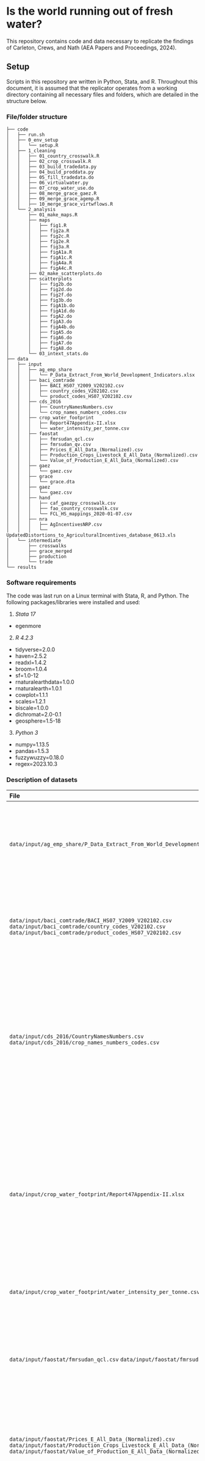 # Is the world running out of fresh water?
This repository contains code and data necessary to replicate the findings of Carleton, Crews, and Nath (AEA Papers and Proceedings, 2024).

## Setup
Scripts in this repository are written in Python, Stata, and R. Throughout this document, it is assumed that the replicator operates from a working directory containing all necessary files and folders, which are detailed in the structure below.

### File/folder structure
```text
├── code
│   ├── run.sh
│   ├── 0_env_setup
│   │   └── setup.R
│   ├── 1_cleaning
│   │   ├── 01_country_crosswalk.R
│   │   ├── 02_crop_crosswalk.R
│   │   ├── 03_build_tradedata.py
│   │   ├── 04_build_proddata.py
│   │   ├── 05_fill_tradedata.do
│   │   ├── 06_virtualwater.py
│   │   ├── 07_crop_water_use.do
│   │   ├── 08_merge_grace_gaez.R
│   │   ├── 09_merge_grace_agemp.R
│   │   ├── 10_merge_grace_virtwflows.R
│   └── 2_analysis
│       ├── 01_make_maps.R
│       ├── maps
│       │   ├── fig1.R
│       │   ├── fig2a.R
│       │   ├── fig2c.R
│       │   ├── fig2e.R
│       │   ├── fig3a.R
│       │   ├── figA1a.R
│       │   ├── figA1c.R
│       │   ├── figA4a.R
│       │   ├── figA4c.R
│       ├── 02_make_scatterplots.do
│       ├── scatterplots
│       │   ├── fig2b.do
│       │   ├── fig2d.do
│       │   ├── fig2f.do
│       │   ├── fig3b.do
│       │   ├── figA1b.do
│       │   ├── figA1d.do
│       │   ├── figA2.do
│       │   ├── figA3.do
│       │   ├── figA4b.do
│       │   ├── figA5.do
│       │   ├── figA6.do
│       │   ├── figA7.do
│       │   ├── figA8.do
│       └── 03_intext_stats.do
├── data
│   ├── input
│   │   ├── ag_emp_share
│   │   │   └── P_Data_Extract_From_World_Development_Indicators.xlsx
│   │   ├── baci_comtrade
│   │   │   ├── BACI_HS07_Y2009_V202102.csv
│   │   │   ├── country_codes_V202102.csv
│   │   │   └── product_codes_HS07_V202102.csv
│   │   ├── cds_2016
│   │   │   ├── CountryNamesNumbers.csv
│   │   │   └── crop_names_numbers_codes.csv
│   │   ├── crop_water_footprint
│   │   │   ├── Report47Appendix-II.xlsx
│   │   │   └── water_intensity_per_tonne.csv
│   │   ├── faostat
│   │   │   ├── fmrsudan_qcl.csv
│   │   │   ├── fmrsudan_qv.csv
│   │   │   ├── Prices_E_All_Data_(Normalized).csv
│   │   │   ├── Production_Crops_Livestock_E_All_Data_(Normalized).csv
│   │   │   └── Value_of_Production_E_All_Data_(Normalized).csv
│   │   ├── gaez
│   │   │   └── gaez.csv
│   │   ├── grace
│   │   │   └── grace.dta
│   │   ├── gaez
│   │   │   └── gaez.csv
│   │   ├── hand
│   │   │   ├── caf_gaezpy_crosswalk.csv
│   │   │   ├── fao_country_crosswalk.csv
│   │   │   └── FCL_HS_mappings_2020-01-07.csv
│   │   ├── nra
│   │   │   ├── AgIncentivesNRP.csv
│   │   │   └── UpdatedDistortions_to_AgriculturalIncentives_database_0613.xls
│   └── intermediate
│       ├── crosswalks
│       ├── grace_merged
│       ├── production
│       └── trade
└── results
```

### Software requirements
The code was last run on a Linux terminal with Stata, R, and Python. The following packages/libraries were installed and used:
1. *Stata 17*
 - egenmore
2. *R 4.2.3*
 - tidyverse=2.0.0
 - haven=2.5.2
 - readxl=1.4.2
 - broom=1.0.4
 - sf=1.0-12
 - rnaturalearthdata=1.0.0
 - rnaturalearth=1.0.1
 - cowplot=1.1.1
 - scales=1.2.1
 - biscale=1.0.0
 - dichromat=2.0-0.1
 - geosphere=1.5-18
3. *Python 3*
 - numpy=1.13.5
 - pandas=1.5.3
 - fuzzywuzzy=0.18.0
 - regex=2023.10.3

### Description of datasets
| File | Source | 
|:-------------|:----:|
| `data/input/ag_emp_share/P_Data_Extract_From_World_Development_Indicators.xlsx` | Agricultural employment share in 2009. Obtained from the World Bank's [World Development Indicators Database](https://databank.worldbank.org/source/world-development-indicators). |
| `data/input/baci_comtrade/BACI_HS07_Y2009_V202102.csv` `data/input/baci_comtrade/country_codes_V202102.csv` `data/input/baci_comtrade/product_codes_HS07_V202102.csv` | Bilateral trade flows (version HS07) from UN Comtrade obtained through the BACI portal hosted by [CEPII](http://www.cepii.fr/CEPII/fr/bdd_modele/bdd_modele_item.asp?id=37). |
| `data/input/cds_2016/CountryNamesNumbers.csv` `data/input/cds_2016/crop_names_numbers_codes.csv` | Lists of unique country/crop names, numbers, *and codes*. The names and numbers match those used by [Costinot, Donaldson, & Smith (2016)](https://www.journals.uchicago.edu/doi/10.1086/684719), which got extracted from their replication package. |
| `data/input/crop_water_footprint/Report47Appendix-II.xlsx` | Crop water intensity data from [Mekonnen and Hoekstra (2011)](https://hess.copernicus.org/articles/15/1577/2011/) hosted by the [Water Footprint Network](https://www.waterfootprint.org/publications/) under "Value of Water Report: 47: The green, blue and grey water footprint of farm crops and derived crop products." |
| `data/input/crop_water_footprint/water_intensity_per_tonne.csv` | Table 4 of [Mekonnen and Hoekstra (2011)](https://hess.copernicus.org/articles/15/1577/2011/). |
| `data/input/faostat/fmrsudan_qcl.csv` `data/input/faostat/fmrsudan_qv.csv` | FAOSTAT Data Download interface to download the [QCL](https://www.fao.org/faostat/en/#data/QCL) and [QV](https://www.fao.org/faostat/en/#data/QV) data series for the former Sudan before the secession of South Sudan in 2011. |
| `data/input/faostat/Prices_E_All_Data_(Normalized).csv` `data/input/faostat/Production_Crops_Livestock_E_All_Data_(Normalized).csv` `data/input/faostat/Value_of_Production_E_All_Data_(Normalized).csv` | FAOSTAT Data Download interface to download the [QCL](https://www.fao.org/faostat/en/#data/QCL) and [QV](https://www.fao.org/faostat/en/#data/QV) data series for all countries. |
| `data/input/gaez/gaez.csv` | Crosswalk between [GAEZ (v4) Agro-climatic Potential Yield](https://gaez.fao.org/pages/theme-details-theme-3) fields and GRACE cells from [Carleton, Crews and Nath (2024)](https://www.levicrews.com/files/p-wateruse_paper.pdf). |
| `data/input/grace/grace.dta` | GRACE data from [Carleton, Crews and Nath (2024)](https://www.levicrews.com/files/p-wateruse_paper.pdf). GRACE cells are merged with groundwater levels estimates from [Fan, Li and Miguez-Macho (2013)](https://www.science.org/doi/10.1126/science.1229881), gridded cropped area fraction data from [Monfreda et al. (2008)](https://agupubs.onlinelibrary.wiley.com/doi/full/10.1029/2007GB002947) and from [Ramankutty et al. (2008)](https://agupubs.onlinelibrary.wiley.com/doi/full/10.1029/2007GB002952), and cumulative precipitation from the Global Metorological Forcing Dataset . The croppped area fraction data was accessed through the [SAGE portal](https://sage.nelson.wisc.edu/data-and-models/datasets/#globaluse). |
| `data/hand/caf_gaezpy_crosswalk.csv` | Crosswalk of crop names between GAEZ v4 and cropped area fraction data. |
| `data/hand/fao_country_crosswalk.csv` | Obtained from [deprecated FAO link](https://www.fao.org/countryprofiles/iso3list/en/). |
| `data/hand/FCL_HS_mappings_2020-01-07.csv` | Downloaded from [deprecated FAO link](http://datalab.review.fao.org/datalab/caliper/web/sites/default/files/2020-01/FCL_HS_mappings_2020-01-07.csv). |
| `data/nra/AgIncentivesNRP.csv` `data/nra/UpdatedDistortions_to_AgriculturalIncentives_database_0613.xls` | Obtained through the [AgIncentives Database](agincentives.org). |

## Instructions for replication
The analysis for this project can be fully replicated (from start to end) using the bash script `code/run.sh`. To do so, the replicator must install the software requirements detailed above and place the path of their working directory on line 19 of the bash script before executing it.
However, if the replicator wishes to only run the code partially or script by script, the programs should be executed in the following order (after setting the correct working directory):
1. `code/1_cleaning/01_country_crosswalk.R` creates a country name crosswalk used in later scripts.
2. `code/1_cleaning/02_crop_crosswalk.R` creates a crop crosswalk used in later scripts.
3. `code/1_cleaning/03_build_tradedata.py` cleans trade data from BACI/COMTRADE.
4. `code/1_cleaning/04_build_proddata.py` cleans production data from the FAO.
5. `code/1_cleaning/05_fill_tradedata.do` fills trade data with auto-consumption.
6. `code/1_cleaning/06_virtualwater.py` creates the virtual water flows estimates.
7. `code/1_cleaning/07_crop_water_use.do` produces global water use estimates per crop.
8. `code/1_cleaning/08_merge_grace_gaez.R` generates analysis-ready data at the GRACE grid cell level by merging them with productivity data from GAEZ v4.
9. `code/1_cleaning/09_merge_grace_agemp.R` generates analysis-ready data at the GRACE grid cell level by merging them with World Bank agricultural employment share data.
10. `code/1_cleaning/10_merge_grace_virtwflows.R` generates analysis-ready data at the GRACE grid cell level by merging them with virtual water flows estimates.
11. `code/2_analysis/01_make_maps.R` produces all maps (Figures 1, 2a, 2c, 2e, 3a, and Appendix Figures A1a, A1c, A4a and A4c) in the paper.
12. `code/2_analysis/02_make_scatterplots.do` produces all scatterplots (Figures 2b, 2d, 2f, 3b, and Appendix Figures A1b, A1d, A2, A3, A4b, A4d, A5, A6, A7, A8) in the paper.
13. `code/2_analysis/03_intext_stats.do` produces all in-text statistics in the paper.
